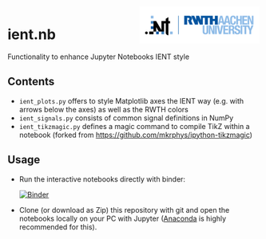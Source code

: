 <img align="right" src="figures/rwth_ient_logo@2x.png" alt="Logo Institut für Nachrichtentechnik | RWTH Aachen University" width="240px">

# ient.nb

Functionality to enhance Jupyter Notebooks IENT style

## Contents

* `ient_plots.py` offers to style Matplotlib axes the IENT way (e.g. with arrows below the axes) as well as the RWTH colors
* `ient_signals.py` consists of common signal definitions in NumPy
* `ient_tikzmagic.py` defines a magic command to compile TikZ within a notebook (forked from https://github.com/mkrphys/ipython-tikzmagic)

## Usage

* Run the interactive notebooks directly with binder:

  [![Binder](https://mybinder.org/badge_logo.svg)](https://mybinder.org/v2/git/https%3A%2F%2Fgit.rwth-aachen.de%2FIENT%2Fient.nb/62ca8f153839fc321194fd89cee975748d69b2b2?filepath=index.ipynb)

* Clone (or download as Zip) this repository with git and open the notebooks locally on your PC with Jupyter ([Anaconda](https://www.anaconda.com/) is highly recommended for this).